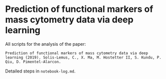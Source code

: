 # Prediction of functional markers of mass cytometry data via deep learning

All scripts for the analysis of the paper:
```
Prediction of functional markers of mass cytometry data via deep learning (2019). Solis-Lemus, C., X. Ma, M. Hostetter II, S. Kundu, P. Qiu, D. Pimentel-Alarcon.
```

Detailed steps in `notebook-log.md`.